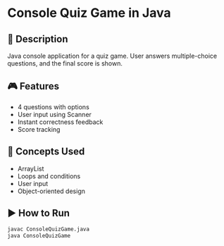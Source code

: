 # Console Quiz Game in Java

## 📌 Description
Java console application for a quiz game. User answers multiple-choice questions, and the final score is shown.

## 🎮 Features
- 4 questions with options
- User input using Scanner
- Instant correctness feedback
- Score tracking

## 🧠 Concepts Used
- ArrayList
- Loops and conditions
- User input
- Object-oriented design

## ▶️ How to Run
```bash
javac ConsoleQuizGame.java
java ConsoleQuizGame
